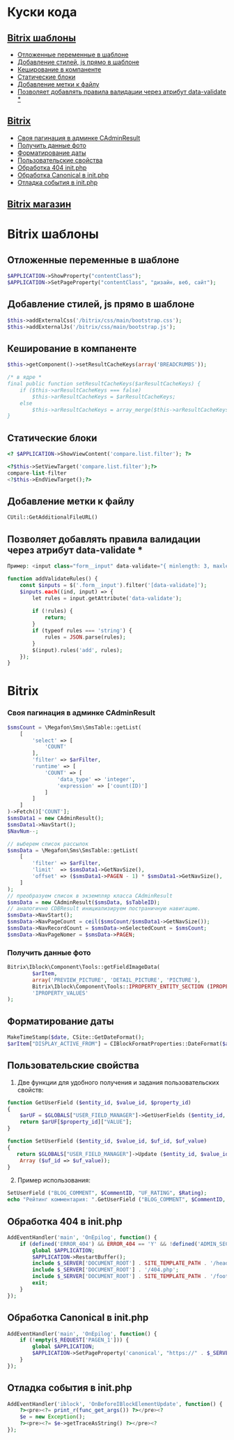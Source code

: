 # Куски кода

## [Bitrix шаблоны](#bitrix-шаблоны-1)
- [Отложенные переменные в шаблоне](#Отложенные-переменные-в-шаблоне)
- [Добавление стилей, js прямо в шаблоне](#Добавление-стилей-js-прямо-в-шаблоне)
- [Кеширование в компаненте](#Кеширование-в-компаненте)
- [Статические блоки](#Статические-блоки)
- [Добавление метки к файлу](#Добавление-метки-к-файлу)
- [Позволяет добавлять правила валидации через атрибут data-validate \*](#Позволяет-добавлять-правила-валидации-через-атрибут-data-validate-)

## [Bitrix](#bitrix-1)
- [Своя пагинация в админке CAdminResult](своя-пагинация-в-админке-cadminresult)
- [Получить данные фото](#Получить-данные-фото)
- [Форматирование даты](#Форматирование-даты)
- [Пользовательские свойства](#Пользовательские-свойства)
- [Обработка 404 init.php](#Обработка-404-в-initphp)
- [Обработка Canonical в init.php](#Обработка-canonical-в-initphp)
- [Отладка события в init.php](#Отладка-события-в-initphp)

## [Bitrix магазин](#bitrix-магазин)

# Bitrix шаблоны

## Отложенные переменные в шаблоне
```php
$APPLICATION->ShowProperty("contentClass");
$APPLICATION->SetPageProperty("contentClass", "дизайн, веб, сайт");
```
## Добавление стилей, js прямо в шаблоне
```php
$this->addExternalCss('/bitrix/css/main/bootstrap.css');
$this->addExternalJs('/bitrix/css/main/bootstrap.js');
```

## Кеширование в компаненте
```php
$this->getComponent()->setResultCacheKeys(array('BREADCRUMBS'));

/* в ядре *
final public function setResultCacheKeys($arResultCacheKeys) {
    if ($this->arResultCacheKeys === false)
        $this->arResultCacheKeys = $arResultCacheKeys;
    else
        $this->arResultCacheKeys = array_merge($this->arResultCacheKeys, $arResultCacheKeys);
}
```

## Статические блоки
```php
<? $APPLICATION->ShowViewContent('compare.list.filter'); ?>

<?$this->SetViewTarget('compare.list.filter');?>
compare-list-filter
<?$this->EndViewTarget();?>
```

## Добавление метки к файлу
```php
CUtil::GetAdditionalFileURL()
```

## Позволяет добавлять правила валидации через атрибут data-validate *
```php
Пример: <input class="form__input" data-validate="{ minlength: 3, maxlength: 10 } >"

function addValidateRules() {
    const $inputs = $('.form__input').filter('[data-validate]');
    $inputs.each((ind, input) => {
        let rules = input.getAttribute('data-validate');
        
        if (!rules) {
            return;
        }
        if (typeof rules === 'string') {
            rules = JSON.parse(rules);
        }
        $(input).rules('add', rules);
    });
}
```

# Bitrix

### Своя пагинация в админке CAdminResult
```php
$smsCount = \Megafon\Sms\SmsTable::getList(
    [
        'select' => [
            'COUNT'
        ],
        'filter' => $arFilter,
        'runtime' => [
            'COUNT' => [
                'data_type' => 'integer',
                'expression' => ['count(ID)']
            ]
        ]
    ]
)->Fetch()['COUNT'];
$smsData1 = new CAdminResult();
$smsData1->NavStart();
$NavNum--;

// выберем список рассылок
$smsData = \Megafon\Sms\SmsTable::getList(
    [
        'filter' => $arFilter,
        'limit'  => $smsData1->GetNavSize(),
        'offset' => ($smsData1->PAGEN - 1) * $smsData1->GetNavSize(),
    ]
);
// преобразуем список в экземпляр класса CAdminResult
$smsData = new CAdminResult($smsData, $sTableID);
// аналогично CDBResult инициализируем постраничную навигацию.
$smsData->NavStart();
$smsData->NavPageCount = ceil($smsCount/$smsData1->GetNavSize());
$smsData->NavRecordCount = $smsData->nSelectedCount = $smsCount;
$smsData->NavPageNomer = $smsData->PAGEN;
```

### Получить данные фото
```php
Bitrix\Iblock\Component\Tools::getFieldImageData(
        $arItem,
        array('PREVIEW_PICTURE', 'DETAIL_PICTURE', 'PICTURE'),
        Bitrix\Iblock\Component\Tools::IPROPERTY_ENTITY_SECTION (IPROPERTY_ENTITY_ELEMENT),
        'IPROPERTY_VALUES'
);
```

## Форматирование даты
```php
MakeTimeStamp($date, CSite::GetDateFormat();
$arItem["DISPLAY_ACTIVE_FROM"] = CIBlockFormatProperties::DateFormat($arParams["ACTIVE_DATE_FORMAT"], MakeTimeStamp($arItem["ACTIVE_FROM"], CSite::GetDateFormat()));
```

## Пользовательские свойства
1. Две функции для удобного получения и задания пользовательских свойств:
```php
function GetUserField ($entity_id, $value_id, $property_id)
{
	$arUF = $GLOBALS["USER_FIELD_MANAGER"]->GetUserFields ($entity_id, $value_id);
	return $arUF[$property_id]["VALUE"];
}

function SetUserField ($entity_id, $value_id, $uf_id, $uf_value)
{
   return $GLOBALS["USER_FIELD_MANAGER"]->Update ($entity_id, $value_id,
	Array ($uf_id => $uf_value));
}
```
2. Пример использования:
```php
SetUserField ("BLOG_COMMENT", $CommentID, "UF_RATING", $Rating);
echo "Рейтинг комментария: ".GetUserField ("BLOG_COMMENT", $CommentID, "UF_RATING");
````


## Обработка 404 в init.php
```php
AddEventHandler('main', 'OnEpilog', function() {
    if (defined('ERROR_404') && ERROR_404 == 'Y' && !defined('ADMIN_SECTION')) {
        global $APPLICATION;
        $APPLICATION->RestartBuffer();
        include $_SERVER['DOCUMENT_ROOT'] . SITE_TEMPLATE_PATH . '/header.php';
        include $_SERVER['DOCUMENT_ROOT'] . '/404.php';
        include $_SERVER['DOCUMENT_ROOT'] . SITE_TEMPLATE_PATH . '/footer.php';
        exit;
    }
});
```

## Обработка Canonical в init.php
```php
AddEventHandler('main', 'OnEpilog', function() {
    if (!empty($_REQUEST['PAGEN_1'])) {
        global $APPLICATION;
        $APPLICATION->SetPageProperty('canonical', "https://" . $_SERVER["HTTP_HOST"] . $APPLICATION->GetCurPage());
    }
});
```

## Отладка события в init.php
```php
AddEventHandler('iblock', 'OnBeforeIBlockElementUpdate', function() {
    ?><pre><?= print_r(func_get_args()) ?></pre><?
    $e = new Exception();
    ?><pre><?= $e->getTraceAsString() ?></pre><?
});
```

